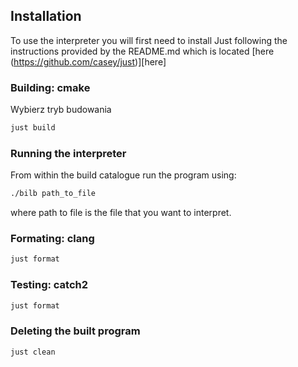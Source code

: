 ## Installation
To use the interpreter you will first need to install Just following the instructions provided by the README.md which is located [here (https://github.com/casey/just)][here] 

### Building: cmake
Wybierz tryb budowania
```bash
just build
```

### Running the interpreter
From within the build catalogue run the program using:
```bash
./bilb path_to_file
```
where path to file is the file that you want to interpret.

### Formating: clang
```bash
just format
```


### Testing: catch2
```bash
just format
```

### Deleting the built program
```bash
just clean
```

